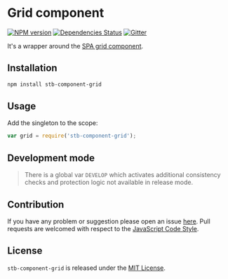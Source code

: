 Grid component
==============

[![NPM version](https://img.shields.io/npm/v/stb-component-grid.svg?style=flat-square)](https://www.npmjs.com/package/stb-component-grid)
[![Dependencies Status](https://img.shields.io/david/stbsdk/component-grid.svg?style=flat-square)](https://david-dm.org/stbsdk/component-grid)
[![Gitter](https://img.shields.io/badge/gitter-join%20chat-blue.svg?style=flat-square)](https://gitter.im/DarkPark/stbsdk)


It's a wrapper around the [SPA grid component](https://github.com/spasdk/component-grid).


## Installation ##

```bash
npm install stb-component-grid
```


## Usage ##

Add the singleton to the scope:

```js
var grid = require('stb-component-grid');
```


## Development mode ##

> There is a global var `DEVELOP` which activates additional consistency checks and protection logic not available in release mode.


## Contribution ##

If you have any problem or suggestion please open an issue [here](https://github.com/stbsdk/component-grid/issues).
Pull requests are welcomed with respect to the [JavaScript Code Style](https://github.com/DarkPark/jscs).


## License ##

`stb-component-grid` is released under the [MIT License](license.md).
